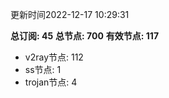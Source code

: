 更新时间2022-12-17 10:29:31

**总订阅: 45**
**总节点: 700**
**有效节点: 117**
- v2ray节点: 112
- ss节点: 1
- trojan节点: 4
